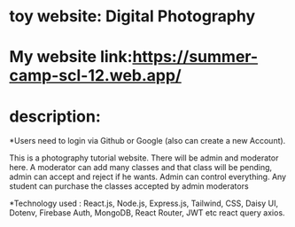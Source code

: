 # toy  website: Digital Photography
# My website link:https://summer-camp-scl-12.web.app/
# description:

*Users need to login via Github or Google (also can create a  new Account). 

This is a photography tutorial website.
There will be admin and moderator here.
A moderator can add many classes and that class will be pending, admin can accept and reject if he wants.
Admin can control everything.
Any student can purchase the classes accepted by admin moderators

*Technology used : React.js, Node.js, Express.js, Tailwind, CSS, Daisy UI, Dotenv, Firebase Auth, MongoDB, React Router, JWT etc react query axios.


